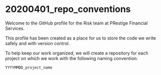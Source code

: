 # 20200401_repo_conventions

Welcome to the GitHub profile for the Risk team at PRestige Financial Services.

This profile has been created as a place for us to store the code we write safely and with version control.

To help keep our work organized, we will create a repository for each project on which we work with the following naming convention:

```YYYYMMDD_project_name```

